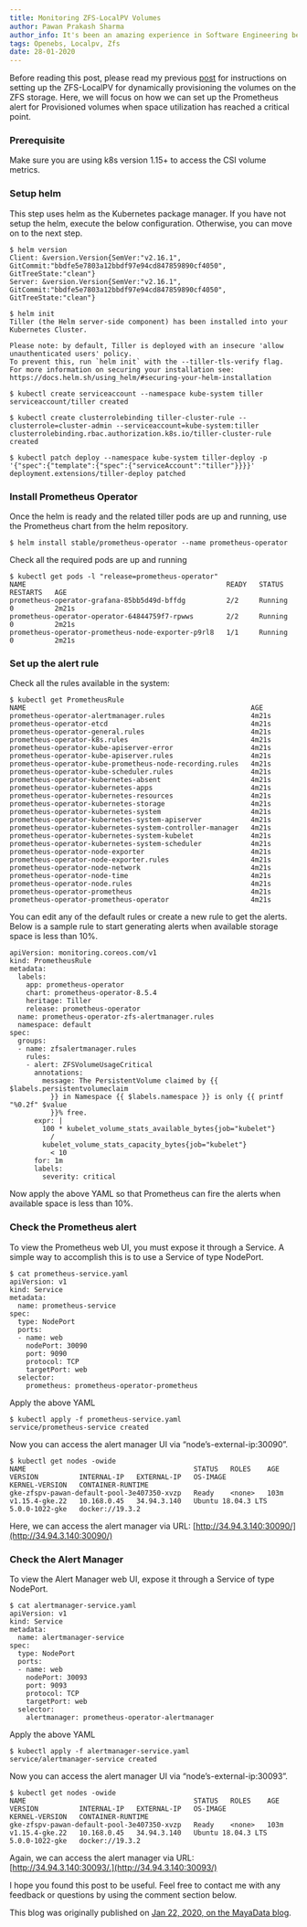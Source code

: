 ```yaml
---
title: Monitoring ZFS-LocalPV Volumes
author: Pawan Prakash Sharma
author_info: It's been an amazing experience in Software Engineering because of my love for coding. In my free time, I read books, play table tennis and watch tv series
tags: Openebs, Localpv, Zfs
date: 28-01-2020
---
```


Before reading this post, please read my previous [post](https://blog.openebs.io/openebs-dynamic-volume-provisioning-on-zfs-d8670720181d?__hstc=216392137.7dc0753f698b104ea002a16b84268b54.1580207831486.1580207831486.1580207831486.1&amp;__hssc=216392137.1.1580207831487&amp;__hsfp=818904025) for instructions on setting up the ZFS-LocalPV for dynamically provisioning the volumes on the ZFS storage. Here, we will focus on how we can set up the Prometheus alert for Provisioned volumes when space utilization has reached a critical point.

### Prerequisite

Make sure you are using k8s version 1.15+ to access the CSI volume metrics.

### Setup helm

This step uses helm as the Kubernetes package manager. If you have not setup the helm, execute the below configuration. Otherwise, you can move on to the next step.

    $ helm version
    Client: &version.Version{SemVer:"v2.16.1", GitCommit:"bbdfe5e7803a12bbdf97e94cd847859890cf4050", GitTreeState:"clean"}
    Server: &version.Version{SemVer:"v2.16.1", GitCommit:"bbdfe5e7803a12bbdf97e94cd847859890cf4050", GitTreeState:"clean"}
    
    $ helm init
    Tiller (the Helm server-side component) has been installed into your Kubernetes Cluster.
    
    Please note: by default, Tiller is deployed with an insecure 'allow unauthenticated users' policy.
    To prevent this, run `helm init` with the --tiller-tls-verify flag.
    For more information on securing your installation see: https://docs.helm.sh/using_helm/#securing-your-helm-installation
    
    $ kubectl create serviceaccount --namespace kube-system tiller
    serviceaccount/tiller created
    
    $ kubectl create clusterrolebinding tiller-cluster-rule --clusterrole=cluster-admin --serviceaccount=kube-system:tiller
    clusterrolebinding.rbac.authorization.k8s.io/tiller-cluster-rule created
    
    $ kubectl patch deploy --namespace kube-system tiller-deploy -p '{"spec":{"template":{"spec":{"serviceAccount":"tiller"}}}}'
    deployment.extensions/tiller-deploy patched

### Install Prometheus Operator

Once the helm is ready and the related tiller pods are up and running, use the Prometheus chart from the helm repository.

    $ helm install stable/prometheus-operator --name prometheus-operator

Check all the required pods are up and running

    $ kubectl get pods -l "release=prometheus-operator"
    NAME                                                 READY   STATUS    RESTARTS   AGE
    prometheus-operator-grafana-85bb5d49d-bffdg          2/2     Running   0          2m21s
    prometheus-operator-operator-64844759f7-rpwws        2/2     Running   0          2m21s
    prometheus-operator-prometheus-node-exporter-p9rl8   1/1     Running   0          2m21s

### Set up the alert rule

Check all the rules available in the system:

    $ kubectl get PrometheusRule
    NAME                                                       AGE
    prometheus-operator-alertmanager.rules                     4m21s
    prometheus-operator-etcd                                   4m21s
    prometheus-operator-general.rules                          4m21s
    prometheus-operator-k8s.rules                              4m21s
    prometheus-operator-kube-apiserver-error                   4m21s
    prometheus-operator-kube-apiserver.rules                   4m21s
    prometheus-operator-kube-prometheus-node-recording.rules   4m21s
    prometheus-operator-kube-scheduler.rules                   4m21s
    prometheus-operator-kubernetes-absent                      4m21s
    prometheus-operator-kubernetes-apps                        4m21s
    prometheus-operator-kubernetes-resources                   4m21s
    prometheus-operator-kubernetes-storage                     4m21s
    prometheus-operator-kubernetes-system                      4m21s
    prometheus-operator-kubernetes-system-apiserver            4m21s
    prometheus-operator-kubernetes-system-controller-manager   4m21s
    prometheus-operator-kubernetes-system-kubelet              4m21s
    prometheus-operator-kubernetes-system-scheduler            4m21s
    prometheus-operator-node-exporter                          4m21s
    prometheus-operator-node-exporter.rules                    4m21s
    prometheus-operator-node-network                           4m21s
    prometheus-operator-node-time                              4m21s
    prometheus-operator-node.rules                             4m21s
    prometheus-operator-prometheus                             4m21s
    prometheus-operator-prometheus-operator                    4m21s

You can edit any of the default rules or create a new rule to get the alerts. Below is a sample rule to start generating alerts when available storage space is less than 10%.

    apiVersion: monitoring.coreos.com/v1
    kind: PrometheusRule
    metadata:
      labels:
        app: prometheus-operator
        chart: prometheus-operator-8.5.4
        heritage: Tiller
        release: prometheus-operator
      name: prometheus-operator-zfs-alertmanager.rules
      namespace: default
    spec:
      groups:
      - name: zfsalertmanager.rules
        rules:
        - alert: ZFSVolumeUsageCritical
          annotations:
            message: The PersistentVolume claimed by {{ $labels.persistentvolumeclaim
              }} in Namespace {{ $labels.namespace }} is only {{ printf "%0.2f" $value
              }}% free.
          expr: |
            100 * kubelet_volume_stats_available_bytes{job="kubelet"}
              /
            kubelet_volume_stats_capacity_bytes{job="kubelet"}
              < 10
          for: 1m
          labels:
            severity: critical

Now apply the above YAML so that Prometheus can fire the alerts when available space is less than 10%.

### Check the Prometheus alert

To view the Prometheus web UI, you must expose it through a Service. A simple way to accomplish this is to use a Service of type NodePort.

    $ cat prometheus-service.yaml
    apiVersion: v1
    kind: Service
    metadata:
      name: prometheus-service
    spec:
      type: NodePort
      ports:
      - name: web
        nodePort: 30090
        port: 9090
        protocol: TCP
        targetPort: web
      selector:
        prometheus: prometheus-operator-prometheus

Apply the above YAML

    $ kubectl apply -f prometheus-service.yaml
    service/prometheus-service created

Now you can access the alert manager UI via “node’s-external-ip:30090”.

    $ kubectl get nodes -owide
    NAME                                         STATUS   ROLES    AGE    VERSION          INTERNAL-IP   EXTERNAL-IP   OS-IMAGE             KERNEL-VERSION   CONTAINER-RUNTIME
    gke-zfspv-pawan-default-pool-3e407350-xvzp   Ready    <none>   103m   v1.15.4-gke.22   10.168.0.45   34.94.3.140   Ubuntu 18.04.3 LTS   5.0.0-1022-gke   docker://19.3.2

Here, we can access the alert manager via URL: [http://34.94.3.140:30090/](http://34.94.3.140:30090/)

### Check the Alert Manager

To view the Alert Manager web UI, expose it through a Service of type NodePort.

    $ cat alertmanager-service.yaml
    apiVersion: v1
    kind: Service
    metadata:
      name: alertmanager-service
    spec:
      type: NodePort
      ports:
      - name: web
        nodePort: 30093
        port: 9093
        protocol: TCP
        targetPort: web
      selector:
        alertmanager: prometheus-operator-alertmanager

Apply the above YAML

    $ kubectl apply -f alertmanager-service.yaml
    service/alertmanager-service created

Now you can access the alert manager UI via “node’s-external-ip:30093”.

    $ kubectl get nodes -owide
    NAME                                         STATUS   ROLES    AGE    VERSION          INTERNAL-IP   EXTERNAL-IP   OS-IMAGE             KERNEL-VERSION   CONTAINER-RUNTIME
    gke-zfspv-pawan-default-pool-3e407350-xvzp   Ready    <none>   103m   v1.15.4-gke.22   10.168.0.45   34.94.3.140   Ubuntu 18.04.3 LTS   5.0.0-1022-gke   docker://19.3.2

Again, we can access the alert manager via URL: [http://34.94.3.140:30093/.](http://34.94.3.140:30093/)

I hope you found this post to be useful. Feel free to contact me with any feedback or questions by using the comment section below.

This blog was originally published on [Jan 22, 2020, on the MayaData blog](https://blog.mayadata.io/openebs/monitoring-zfs-localpv-volumes).
